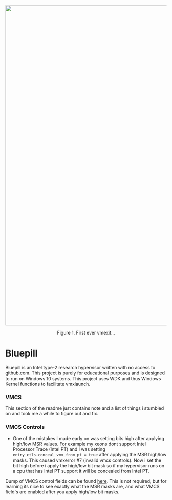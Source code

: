 <div align="center">
  <img width="1000" height="auto" src="https://imgur.com/b1bYNZU.png"/>
  <p>Figure 1. First ever vmexit...</p>
</div>

# Bluepill

Bluepill is an Intel type-2 research hypervisor written with no access to github.com. This project is purely for educational purposes and is designed to run on Windows 10 systems.
This project uses WDK and thus Windows Kernel functions to facilitate vmxlaunch.

### VMCS

This section of the readme just contains note and a list of things i stumbled on and took me a while to figure out and fix.

### VMCS Controls

* One of the mistakes I made early on was setting bits high after applying high/low MSR values. For example my xeons dont support Intel Processor Trace (Intel PT) and I was setting `entry_ctls.conceal_vmx_from_pt = true` after applying the MSR high/low masks. This caused vmxerror #7 (invalid vmcs controls). Now i set the bit high before i apply the high/low bit mask so if my hypervisor runs on a cpu that has Intel PT support it will be concealed from Intel PT.

Dump of VMCS control fields can be found [here](https://githacks.org/_xeroxz/bluepill/-/blob/master/VMCS.md). This is not required, but for learning its nice to
see exactly what the MSR masks are, and what VMCS field's are enabled after you apply high/low bit masks.